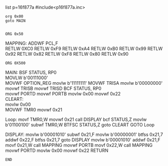 list p=16f877a
#include<p16f877a.inc>

	org 0x00
	goto MAIN


	ORG 0x50 
MAPPING:
    ADDWF PCL,F      
    RETLW    0XC0
    RETLW    0xF9
    RETLW    0xA4
    RETLW    0xB0
    RETLW    0x99
    RETLW    0x92
    RETLW    0x82
    RETLW    0xF8
    RETLW    0x80
    RETLW    0x90

	ORG	0X500
MAIN:
	BSF STATUS, RP0      
    MOVLW b'00111000'   
    MOVWF OPTION_REG
   	movlw	b'11111111'
    MOVWF TRISA
	movlw b'00000000'
	movwf TRISB
	movwf TRISD
    BCF STATUS, RP0  
	movwf PORTD
	movwf PORTB
	movlw 0x00
	movwf 0x22  	 
CLEART:	 
	movlw 0x00         
    MOVWF TMR0
	movwf 0x21

	
Loop:
	movf TMR0,W
	movwf 0x21
	call DISPLAY
	bcf STATUS,Z
	movlw b'01100100'
	subwf TMR0,W
	BTFSC STATUS,Z
	goto CLEART
	GOTO	Loop

DISPLAY:
	movlw b'00001010'
	subwf 0x21,F
	movlw b'00000001'
	btfss 0x21,7
	addwf 0x22,F
	btfss 0x21,7
	goto DISPLAY
	movlw b'00001010'
	addwf 0x21,F
	movf  0x21,W
	call  MAPPING
	movwf PORTB
	movf  0x22,W
	call  MAPPING	
	movwf PORTD
	movlw 0x00 
	movwf 0x22
	RETURN


	END			
